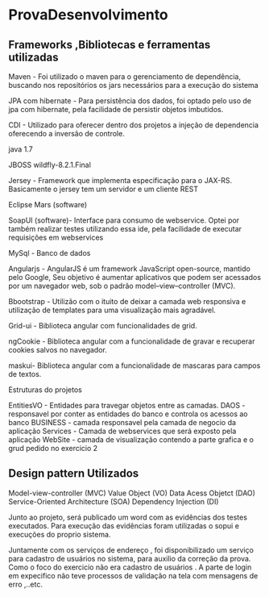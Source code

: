 # ProvaDesenvolvimento

## Frameworks ,Bibliotecas e ferramentas utilizadas

Maven - Foi utilizado o maven para o gerenciamento de dependência, buscando nos repositórios os jars necessários para a execução do sistema    

JPA com hibernate - Para persistência dos dados, foi optado pelo uso de jpa com hibernate, pela facilidade de persistir objetos imbutidos.

CDI - Utilizado para oferecer dentro dos projetos a injeção de dependencia oferecendo a inversão de controle.

java 1.7 

JBOSS wildfly-8.2.1.Final

Jersey - Framework que implementa especificação para o JAX-RS. Basicamente o jersey tem um servidor e um cliente REST 

Eclipse Mars (software)

SoapUI (software)- Interface para consumo de webservice. Optei por também realizar testes utilizando essa ide, pela facilidade de executar requisições em webservices

MySql - Banco de dados

Angularjs - AngularJS é um framework JavaScript open-source, mantido pelo Google,
Seu objetivo é aumentar aplicativos que podem ser acessados por um navegador web, sob o padrão model–view–controller (MVC).

Bbootstrap - Utilizão com o ituito de deixar a camada web responsiva e utilização de templates para uma visualização mais agradável.

Grid-ui - Biblioteca angular com funcionalidades de grid.

ngCookie - Biblioteca angular com a funcionalidade de gravar e recuperar cookies salvos no navegador.

maskui- Biblioteca angular com a funcionalidade de mascaras para campos de textos.



Estruturas do projetos

EntitiesVO - Entidades para travegar objetos entre as camadas.
DAOS - responsavel por conter as entidades do banco e controla os acessos ao banco
BUSINESS - camada responsavel pela camada de negocio da aplicação
Services - Camada de webservices que será exposto pela aplicação 
WebSite - camada de visualização contendo a parte grafica e o grud pedido no exercicio 2

## Design pattern Utilizados

Model-view-controller (MVC)
Value Object (VO)
Data Acess Objetct (DAO)
Service-Oriented Architecture (SOA)
Dependency Injection (DI)


Junto ao projeto, será publicado um word com as evidências dos testes executados.
Para execução das evidências foram utilizadas o sopui e execuções do proprio sistema.

Juntamente com os serviços de endereço , foi disponibilizado um serviço para cadastro de usuários no sistema, para auxilio da correção da prova. Como o foco do exercicio não era cadastro de usuários . 
A parte de login em expecifico não teve processos de validação na tela com mensagens de erro ,..etc.

